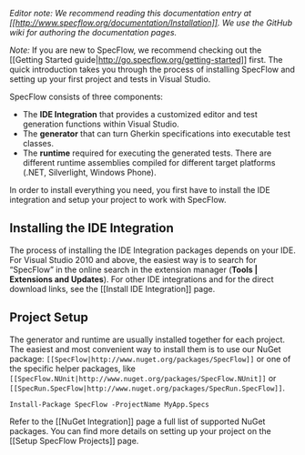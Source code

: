 _Editor note: We recommend reading this documentation entry at [[http://www.specflow.org/documentation/Installation]]. We use the GitHub wiki for authoring the documentation pages._

_Note:_ If you are new to SpecFlow, we recommend checking out the [[Getting Started guide|http://go.specflow.org/getting-started]] first. The quick introduction takes you through the process of installing SpecFlow and setting up your first project and tests in Visual Studio. 

SpecFlow consists of three components:

* The **IDE Integration** that provides a customized editor and test generation functions within Visual Studio.
* The **generator** that can turn Gherkin specifications into executable test classes.
* The **runtime** required for executing the generated tests. There are different runtime assemblies compiled for different target platforms (.NET, Silverlight, Windows Phone).

In order to install everything you need, you first have to install the IDE integration and setup your project to work with SpecFlow. 

## Installing the IDE Integration

The process of installing the IDE Integration packages depends on your IDE. For Visual Studio 2010 and above, the easiest way is to search for “SpecFlow” in the online search in the extension manager (**Tools | Extensions and Updates**). For other IDE integrations and for the direct download links, see the [[Install IDE Integration]] page.

## Project Setup

The generator and runtime are usually installed together for each project. The easiest and most convenient way to install them is to use our NuGet package: `[[SpecFlow|http://www.nuget.org/packages/SpecFlow]]` or one of the specific helper packages, like `[[SpecFlow.NUnit|http://www.nuget.org/packages/SpecFlow.NUnit]]` or `[[SpecRun.SpecFlow|http://www.nuget.org/packages/SpecRun.SpecFlow]]`. 

```
Install-Package SpecFlow -ProjectName MyApp.Specs
```

Refer to the [[NuGet Integration]] page a full list of supported NuGet packages. You can find more details on setting up your project on the [[Setup SpecFlow Projects]] page.